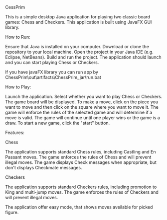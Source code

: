 CessPrim

This is a simple desktop Java application for playing two classic board games: Chess and Checkers. 
This application is built using JavaFX GUI library.

How to Run:

Ensure that Java is installed on your computer.
Download or clone the repository to your local machine.
Open the project in your Java IDE (e.g. Eclipse, NetBeans).
Build and run the project.
The application should launch and you can start playing Chess or Checkers.

If you have javaFX library you can run app by ChessPrim\out\artifacts\ChessPrim_jar\run.bat


How to Play:

Launch the application.
Select whether you want to play Chess or Checkers.
The game board will be displayed.
To make a move, click on the piece you want to move and then click on the square where you want to move it.
The game will enforce the rules of the selected game and will determine if a move is valid.
The game will continue until one player wins or the game is a draw.
To start a new game, click the "start" button.


Features:

Chess

The application supports standard Chess rules, including Castling and En Passant moves.
The game enforces the rules of Chess and will prevent illegal moves.
The game displays Check messages when appropriate, but don't displays Checkmate messages.

Checkers

The application supports standard Checkers rules, including promotion to King and multi-jump moves.
The game enforces the rules of Checkers and will prevent illegal moves.

The application offer easy mode, that shows moves aveilable for picked figure.
